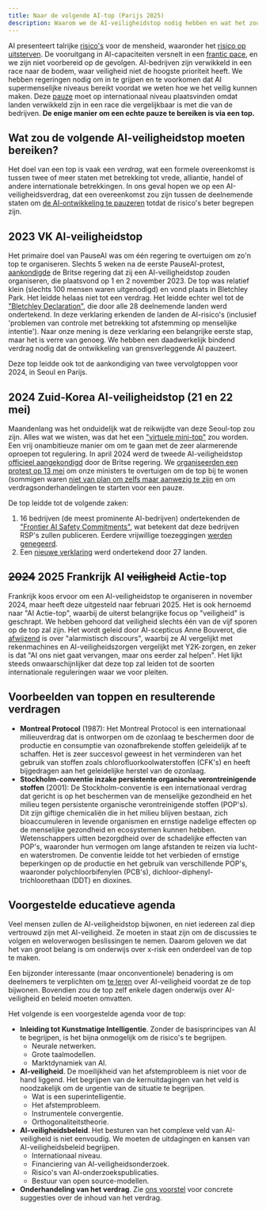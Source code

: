 ```yaml
---
title: Naar de volgende AI-top (Parijs 2025)
description: Waarom we de AI-veiligheidstop nodig hebben en wat het zou moeten bereiken.
---
```


AI presenteert talrijke [risico's](/risks) voor de mensheid, waaronder het [risico op uitsterven](/xrisk).
De vooruitgang in AI-capaciteiten versnelt in een [frantic pace](/urgency), en we zijn niet voorbereid op de gevolgen.
AI-bedrijven zijn verwikkeld in een race naar de bodem, waar veiligheid niet de hoogste prioriteit heeft.
We hebben regeringen nodig om in te grijpen en te voorkomen dat AI supermenselijke niveaus bereikt voordat we weten hoe we het veilig kunnen maken.
Deze [pauze](/proposal) moet op internationaal niveau plaatsvinden omdat landen verwikkeld zijn in een race die vergelijkbaar is met die van de bedrijven.
**De enige manier om een echte pauze te bereiken is via een top.**

## Wat zou de volgende AI-veiligheidstop moeten bereiken?

Het doel van een top is vaak een _verdrag_, wat een formele overeenkomst is tussen twee of meer staten met betrekking tot vrede, alliantie, handel of andere internationale betrekkingen.
In ons geval hopen we op een AI-veiligheidsverdrag, dat een overeenkomst zou zijn tussen de deelnemende staten om [de AI-ontwikkeling te pauzeren](/proposal) totdat de risico's beter begrepen zijn.

## 2023 VK AI-veiligheidstop

Het primaire doel van PauseAI was om één regering te overtuigen om zo'n top te organiseren.
Slechts 5 weken na de eerste PauseAI-protest, [aankondigde](https://www.gov.uk/government/news/uk-to-host-first-global-summit-on-artificial-intelligence) de Britse regering dat zij een AI-veiligheidstop zouden organiseren, die plaatsvond op 1 en 2 november 2023.
De top was relatief klein (slechts 100 mensen waren uitgenodigd) en vond plaats in Bletchley Park.
Het leidde helaas niet tot een verdrag.
Het leidde echter wel tot de ["Bletchley Declaration"](https://www.gov.uk/government/publications/ai-safety-summit-2023-the-bletchley-declaration/the-bletchley-declaration-by-countries-attending-the-ai-safety-summit-1-2-november-2023), die door alle 28 deelnemende landen werd ondertekend.
In deze verklaring erkenden de landen de AI-risico's (inclusief 'problemen van controle met betrekking tot afstemming op menselijke intentie').
Naar onze mening is deze verklaring een belangrijke eerste stap, maar het is verre van genoeg.
We hebben een daadwerkelijk bindend verdrag nodig dat de ontwikkeling van grensverleggende AI pauzeert.

Deze top leidde ook tot de aankondiging van twee vervolgtoppen voor 2024, in Seoul en Parijs.

## 2024 Zuid-Korea AI-veiligheidstop (21 en 22 mei)

Maandenlang was het onduidelijk wat de reikwijdte van deze Seoul-top zou zijn.
Alles wat we wisten, was dat het een ["virtuele mini-top"](https://www.bracknellnews.co.uk/news/national/23898764.ai-safety-institute-will-make-uk-global-hub-rishi-sunak-says/) zou worden.
Een vrij onambitieuze manier om om te gaan met de zeer alarmerende oproepen tot regulering.
In april 2024 werd de tweede AI-veiligheidstop [officieel aangekondigd](https://www.gov.uk/government/news/uk-and-republic-of-korea-to-build-on-legacy-of-bletchley-park) door de Britse regering.
We [organiseerden een protest op 13 mei](/2024-may) om onze ministers te overtuigen om de top bij te wonen (sommigen waren [niet van plan om zelfs maar aanwezig te zijn](https://www.reuters.com/technology/second-global-ai-safety-summit-faces-tough-questions-lower-turnout-2024-04-29/) en om verdragsonderhandelingen te starten voor een pauze.

De top leidde tot de volgende zaken:

1. 16 bedrijven (de meest prominente AI-bedrijven) ondertekenden de ["Frontier AI Safety Commitments"](https://www.gov.uk/government/news/historic-first-as-companies-spanning-north-america-asia-europe-and-middle-east-agree-safety-commitments-on-development-of-ai?utm_source=substack&utm_medium=email), wat betekent dat deze bedrijven RSP's zullen publiceren. Eerdere vrijwillige toezeggingen [werden genegeerd](https://www.politico.eu/article/rishi-sunak-ai-testing-tech-ai-safety-institute/).
2. Een [nieuwe verklaring](https://www.gov.uk/government/publications/seoul-ministerial-statement-for-advancing-ai-safety-innovation-and-inclusivity-ai-seoul-summit-2024/seoul-ministerial-statement-for-advancing-ai-safety-innovation-and-inclusivity-ai-seoul-summit-2024) werd ondertekend door 27 landen.

## ~~2024~~ 2025 Frankrijk AI ~~veiligheid~~ Actie-top

Frankrijk koos ervoor om een AI-veiligheidstop te organiseren in november 2024, maar heeft deze uitgesteld naar februari 2025.
Het is ook hernoemd naar "AI Actie-top", waarbij de uiterst belangrijke focus op "veiligheid" is geschrapt.
We hebben gehoord dat veiligheid slechts één van de vijf sporen op de top zal zijn.
Het wordt geleid door AI-scepticus Anne Bouverot, die [afwijzend](https://legrandcontinent-eu.translate.goog/es/2023/12/08/la-ia-no-nos-sustitira-una-conversacion-con-anne-bouverot-yann-le-cun-y-alexandre-viros/?_x_tr_sl=es&_x_tr_tl=en&_x_tr_hl=en&_x_tr_pto=sc) is over "alarmistisch discours", waarbij ze AI vergelijkt met rekenmachines en AI-veiligheidszorgen vergelijkt met Y2K-zorgen, en zeker is dat "AI ons niet gaat vervangen, maar ons eerder zal helpen".
Het lijkt steeds onwaarschijnlijker dat deze top zal leiden tot de soorten internationale reguleringen waar we voor pleiten.

## Voorbeelden van toppen en resulterende verdragen

- **Montreal Protocol** (1987): Het Montreal Protocol is een internationaal milieuverdrag dat is ontworpen om de ozonlaag te beschermen door de productie en consumptie van ozonafbrekende stoffen geleidelijk af te schaffen. Het is zeer succesvol geweest in het verminderen van het gebruik van stoffen zoals chlorofluorkoolwaterstoffen (CFK's) en heeft bijgedragen aan het geleidelijke herstel van de ozonlaag.
- **Stockholm-conventie inzake persistente organische verontreinigende stoffen** (2001): De Stockholm-conventie is een internationaal verdrag dat gericht is op het beschermen van de menselijke gezondheid en het milieu tegen persistente organische verontreinigende stoffen (POP's). Dit zijn giftige chemicaliën die in het milieu blijven bestaan, zich bioaccumuleren in levende organismen en ernstige nadelige effecten op de menselijke gezondheid en ecosystemen kunnen hebben. Wetenschappers uitten bezorgdheid over de schadelijke effecten van POP's, waaronder hun vermogen om lange afstanden te reizen via lucht- en waterstromen. De conventie leidde tot het verbieden of ernstige beperkingen op de productie en het gebruik van verschillende POP's, waaronder polychloorbifenylen (PCB's), dichloor-diphenyl-trichloorethaan (DDT) en dioxines.

## Voorgestelde educatieve agenda

Veel mensen zullen de AI-veiligheidstop bijwonen, en niet iedereen zal diep vertrouwd zijn met AI-veiligheid.
Ze moeten in staat zijn om de discussies te volgen en weloverwogen beslissingen te nemen.
Daarom geloven we dat het van groot belang is om onderwijs over x-risk een onderdeel van de top te maken.

Een bijzonder interessante (maar onconventionele) benadering is om deelnemers te verplichten om [te leren](/learn) over AI-veiligheid voordat ze de top bijwonen.
Bovendien zou de top zelf enkele dagen onderwijs over AI-veiligheid en beleid moeten omvatten.

Het volgende is een voorgestelde agenda voor de top:

- **Inleiding tot Kunstmatige Intelligentie**. Zonder de basisprincipes van AI te begrijpen, is het bijna onmogelijk om de risico's te begrijpen.
  - Neurale netwerken.
  - Grote taalmodellen.
  - Marktdynamiek van AI.
- **AI-veiligheid**. De moeilijkheid van het afstemprobleem is niet voor de hand liggend. Het begrijpen van de kernuitdagingen van het veld is noodzakelijk om de urgentie van de situatie te begrijpen.
  - Wat is een superintelligentie.
  - Het afstemprobleem.
  - Instrumentele convergentie.
  - Orthogonaliteitstheorie.
- **AI-veiligheidsbeleid**. Het besturen van het complexe veld van AI-veiligheid is niet eenvoudig. We moeten de uitdagingen en kansen van AI-veiligheidsbeleid begrijpen.
  - Internationaal niveau.
  - Financiering van AI-veiligheidsonderzoek.
  - Risico's van AI-onderzoekspublicaties.
  - Bestuur van open source-modellen.
- **Onderhandeling van het verdrag**. Zie [ons voorstel](/proposal) voor concrete suggesties over de inhoud van het verdrag.
